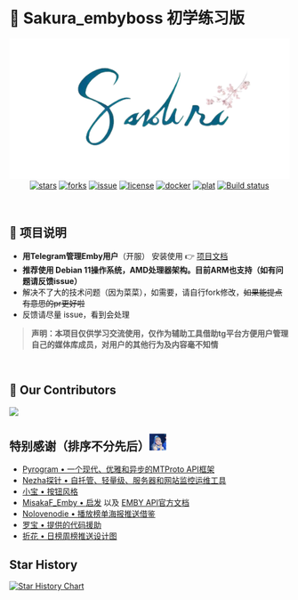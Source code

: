 # 🌸 Sakura_embyboss 初学练习版

<p align="center">
<img src="image/bot2.png" alt="bot"><br>
<a href="https://github.com/berry8838/Sakura_embyboss/stargazers"><img src="https://img.shields.io/github/stars/berry8838/Sakura_embyboss" alt="stars"></a> 
<a href="https://github.com/berry8838/Sakura_embyboss/forks"><img src="https://img.shields.io/github/forks/berry8838/Sakura_embyboss" alt="forks"></a> 
<a href="https://github.com/berry8838/Sakura_embyboss/issues"><img src="https://img.shields.io/github/issues/berry8838/Sakura_embyboss" alt="issue"></a>  
<a href="https://github.com/berry8838/Sakura_embyboss/blob/master/LICENSE"><img src="https://img.shields.io/github/license/berry8838/Sakura_embyboss" alt="license"></a> 
<a href="https://hub.docker.com/r/jingwei520/sakura_embyboss" ><img src="https://img.shields.io/docker/v/jingwei520/sakura_embyboss/latest?logo=docker" alt="docker"></a>
<a href="https://hub.docker.com/r/jingwei520/sakura_embyboss/tags" ><img src="https://img.shields.io/badge/platform-amd64%20arm64-pink" alt="plat"></a>
<a href="https://github.com/berry8838/Sakura_embyboss/actions/workflows/publish-docker_on_master.yml">
    <img src="https://img.shields.io/github/actions/workflow/status/berry8838/Sakura_embyboss/publish-docker_on_master.yml?branch=master" alt="Build status" />
</a>
</p>
<br>

## 📜 项目说明

- **用Telegram管理Emby用户**（开服） 安装使用 👉 [项目文档](https://berry8838.github.io/Sakura_embyboss)
- **推荐使用 Debian 11操作系统，AMD处理器架构。目前ARM也支持（如有问题请反馈issue）**
- 解决不了大的技术问题（因为菜菜），如需要，请自行fork修改，~~如果能提点有意思的pr更好啦~~
- 反馈请尽量 issue，看到会处理

> **声明：本项目仅供学习交流使用，仅作为辅助工具借助tg平台方便用户管理自己的媒体库成员，对用户的其他行为及内容毫不知情**
<br>

## 💐 Our Contributors

<a href="https://github.com/berry8838/Sakura_embyboss/graphs/contributors">
  <img src="https://contrib.rocks/image?repo=berry8838/Sakura_embyboss" />
</a>  

## 特别感谢（排序不分先后）<img src="image/bixin.jpg" alt="比心" height=30>

- [Pyrogram • 一个现代、优雅和异步的MTProto API框架](https://github.com/pyrogram/pyrogram)
- [Nezha探针 • 自托管、轻量级、服务器和网站监控运维工具](https://github.com/naiba/nezha)
- [小宝 • 按钮风格](https://t.me/EmbyClubBot)
- [MisakaF_Emby • 启发](https://github.com/MisakaFxxk/MisakaF_Emby)
  以及  [EMBY API官方文档](https://swagger.emby.media/?staticview=true#/UserService)
- [Nolovenodie • 播放榜单海报推送借鉴](https://github.com/Nolovenodie/EmbyTools)
- [罗宝 • 提供的代码援助](https://github.com/dddddluo)
- [折花 • 日榜周榜推送设计图](https://github.com/U41ovo)<br>


## Star History

[![Star History Chart](https://api.star-history.com/svg?repos=berry8838/Sakura_embyboss&type=Date)](https://star-history.com/#berry8838/Sakura_embyboss)